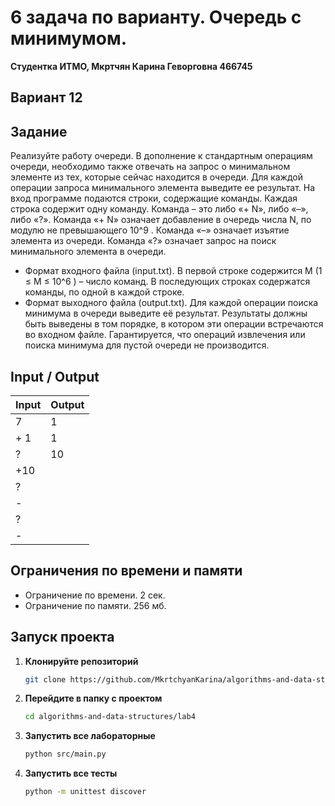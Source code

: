 # 6 задача по варианту. Очередь с минимумом.
**Студентка ИТМО,  Мкртчян Карина Геворговна  466745**  

## Вариант 12

## Задание 
Реализуйте работу очереди. В дополнение к стандартным операциям очереди,
необходимо также отвечать на запрос о минимальном элементе из тех, которые
сейчас находится в очереди. Для каждой операции запроса минимального элемента выведите ее результат.
На вход программе подаются строки, содержащие команды. Каждая строка
содержит одну команду. Команда – это либо «+ N», либо «–», либо «?». Команда
«+ N» означает добавление в очередь числа N, по модулю не превышающего 10^9
.
Команда «–» означает изъятие элемента из очереди. Команда «?» означает запрос
на поиск минимального элемента в очереди.
- Формат входного файла (input.txt). В первой строке содержится M (1 ≤
M ≤ 10^6
) – число команд. В последующих строках содержатся команды, по
одной в каждой строке.
- Формат выходного файла (output.txt). Для каждой операции поиска минимума в очереди выведите её результат. Результаты должны быть выведены
в том порядке, в котором эти операции встречаются во входном файле. Гарантируется, что операций извлечения или поиска минимума для пустой
очереди не производится.

  
## Input / Output 

| Input | Output |
|-------|--------|
| 7     | 1      |
| + 1   | 1      |
| ?     | 10     |
| +10   |        |
| ?     |        |
| -     |        |
| ?     |        |
| -     |        |



## Ограничения по времени и памяти

- Ограничение по времени. 2 сек.
- Ограничение по памяти. 256 мб.


## Запуск проекта
1. **Клонируйте репозиторий**
   ```bash
   git clone https://github.com/MkrtchyanKarina/algorithms-and-data-structures.git
   ```
2. **Перейдите в папку с проектом**
   ```bash
   cd algorithms-and-data-structures/lab4
   ```
3. **Запустить все лабораторные**
    ```bash
   python src/main.py
   ```
4. **Запустить все тесты**
    ```bash
   python -m unittest discover
   ```